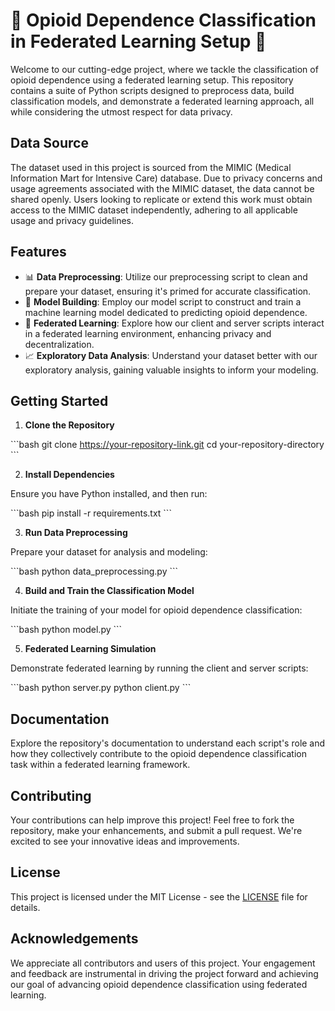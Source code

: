 
# 🚀 Opioid Dependence Classification in Federated Learning Setup 🚀

Welcome to our cutting-edge project, where we tackle the classification of opioid dependence using a federated learning setup. This repository contains a suite of Python scripts designed to preprocess data, build classification models, and demonstrate a federated learning approach, all while considering the utmost respect for data privacy.

## Data Source

The dataset used in this project is sourced from the MIMIC (Medical Information Mart for Intensive Care) database. Due to privacy concerns and usage agreements associated with the MIMIC dataset, the data cannot be shared openly. Users looking to replicate or extend this work must obtain access to the MIMIC dataset independently, adhering to all applicable usage and privacy guidelines.

## Features

- 📊 **Data Preprocessing**: Utilize our preprocessing script to clean and prepare your dataset, ensuring it's primed for accurate classification.
- 🧠 **Model Building**: Employ our model script to construct and train a machine learning model dedicated to predicting opioid dependence.
- 🔗 **Federated Learning**: Explore how our client and server scripts interact in a federated learning environment, enhancing privacy and decentralization.
- 📈 **Exploratory Data Analysis**: Understand your dataset better with our exploratory analysis, gaining valuable insights to inform your modeling.

## Getting Started

1. **Clone the Repository**

\```bash
git clone https://your-repository-link.git
cd your-repository-directory
\```

2. **Install Dependencies**

Ensure you have Python installed, and then run:

\```bash
pip install -r requirements.txt
\```

3. **Run Data Preprocessing**

Prepare your dataset for analysis and modeling:

\```bash
python data_preprocessing.py
\```

4. **Build and Train the Classification Model**

Initiate the training of your model for opioid dependence classification:

\```bash
python model.py
\```

5. **Federated Learning Simulation**

Demonstrate federated learning by running the client and server scripts:

\```bash
python server.py
python client.py
\```

## Documentation

Explore the repository's documentation to understand each script's role and how they collectively contribute to the opioid dependence classification task within a federated learning framework.

## Contributing

Your contributions can help improve this project! Feel free to fork the repository, make your enhancements, and submit a pull request. We're excited to see your innovative ideas and improvements.

## License

This project is licensed under the MIT License - see the [LICENSE](LICENSE) file for details.

## Acknowledgements

We appreciate all contributors and users of this project. Your engagement and feedback are instrumental in driving the project forward and achieving our goal of advancing opioid dependence classification using federated learning.
